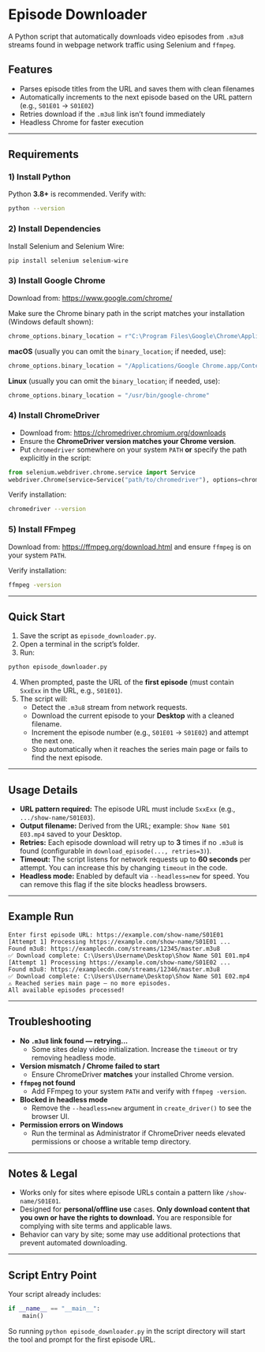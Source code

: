 # Episode Downloader

A Python script that automatically downloads video episodes from `.m3u8` streams found in webpage network traffic using Selenium and `ffmpeg`.

## Features
- Parses episode titles from the URL and saves them with clean filenames
- Automatically increments to the next episode based on the URL pattern (e.g., `S01E01` → `S01E02`)
- Retries download if the `.m3u8` link isn’t found immediately
- Headless Chrome for faster execution

---

## Requirements

### 1) Install Python
Python **3.8+** is recommended. Verify with:
```bash
python --version
```

### 2) Install Dependencies
Install Selenium and Selenium Wire:
```bash
pip install selenium selenium-wire
```

### 3) Install Google Chrome
Download from: <https://www.google.com/chrome/>

Make sure the Chrome binary path in the script matches your installation (Windows default shown):
```python
chrome_options.binary_location = r"C:\Program Files\Google\Chrome\Application\chrome.exe"
```
**macOS** (usually you can omit the `binary_location`; if needed, use):
```python
chrome_options.binary_location = "/Applications/Google Chrome.app/Contents/MacOS/Google Chrome"
```
**Linux** (usually you can omit the `binary_location`; if needed, use):
```python
chrome_options.binary_location = "/usr/bin/google-chrome"
```

### 4) Install ChromeDriver
- Download from: <https://chromedriver.chromium.org/downloads>
- Ensure the **ChromeDriver version matches your Chrome version**.
- Put `chromedriver` somewhere on your system `PATH` **or** specify the path explicitly in the script:
```python
from selenium.webdriver.chrome.service import Service
webdriver.Chrome(service=Service("path/to/chromedriver"), options=chrome_options)
```
Verify installation:
```bash
chromedriver --version
```

### 5) Install FFmpeg
Download from: <https://ffmpeg.org/download.html> and ensure `ffmpeg` is on your system `PATH`.

Verify installation:
```bash
ffmpeg -version
```

---

## Quick Start

1. Save the script as `episode_downloader.py`.
2. Open a terminal in the script’s folder.
3. Run:
```bash
python episode_downloader.py
```
4. When prompted, paste the URL of the **first episode** (must contain `SxxExx` in the URL, e.g., `S01E01`).
5. The script will:
   - Detect the `.m3u8` stream from network requests.
   - Download the current episode to your **Desktop** with a cleaned filename.
   - Increment the episode number (e.g., `S01E01` → `S01E02`) and attempt the next one.
   - Stop automatically when it reaches the series main page or fails to find the next episode.

---

## Usage Details

- **URL pattern required:** The episode URL must include `SxxExx` (e.g., `.../show-name/S01E03`).  
- **Output filename:** Derived from the URL; example: `Show Name S01 E03.mp4` saved to your Desktop.
- **Retries:** Each episode download will retry up to **3** times if no `.m3u8` is found (configurable in `download_episode(..., retries=3)`).
- **Timeout:** The script listens for network requests up to **60 seconds** per attempt. You can increase this by changing `timeout` in the code.
- **Headless mode:** Enabled by default via `--headless=new` for speed. You can remove this flag if the site blocks headless browsers.

---

## Example Run
```text
Enter first episode URL: https://example.com/show-name/S01E01
[Attempt 1] Processing https://example.com/show-name/S01E01 ...
Found m3u8: https://examplecdn.com/streams/12345/master.m3u8
✅ Download complete: C:\Users\Username\Desktop\Show Name S01 E01.mp4
[Attempt 1] Processing https://example.com/show-name/S01E02 ...
Found m3u8: https://examplecdn.com/streams/12346/master.m3u8
✅ Download complete: C:\Users\Username\Desktop\Show Name S01 E02.mp4
⚠ Reached series main page — no more episodes.
All available episodes processed!
```

---

## Troubleshooting

- **No `.m3u8` link found — retrying...**
  - Some sites delay video initialization. Increase the `timeout` or try removing headless mode.
- **Version mismatch / Chrome failed to start**
  - Ensure ChromeDriver **matches** your installed Chrome version.
- **`ffmpeg` not found**
  - Add FFmpeg to your system `PATH` and verify with `ffmpeg -version`.
- **Blocked in headless mode**
  - Remove the `--headless=new` argument in `create_driver()` to see the browser UI.
- **Permission errors on Windows**
  - Run the terminal as Administrator if ChromeDriver needs elevated permissions or choose a writable temp directory.

---

## Notes & Legal
- Works only for sites where episode URLs contain a pattern like `/show-name/S01E01`.
- Designed for **personal/offline use** cases. **Only download content that you own or have the rights to download.** You are responsible for complying with site terms and applicable laws.
- Behavior can vary by site; some may use additional protections that prevent automated downloading.

---

## Script Entry Point
Your script already includes:
```python
if __name__ == "__main__":
    main()
```
So running `python episode_downloader.py` in the script directory will start the tool and prompt for the first episode URL.
